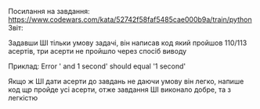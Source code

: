 Посилання на завдання:
https://www.codewars.com/kata/52742f58faf5485cae000b9a/train/python
Звіт:

Задавши ШІ тільки умову задачі, він написав код який пройшов 110/113 асертів, три асерти не пройшло через спосіб виводу

Приклад:
Error ' and 1 second' should equal '1 second'

Якщо ж ШІ дати асерти до завдань не даючи умову він легко, напише код щр пройде усі асерти, отже завдання ШІ виконало добре, та з легкістю
